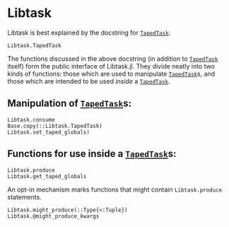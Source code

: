 # Libtask

Libtask is best explained by the docstring for [`TapedTask`](@ref):
```@docs; canonical=true
Libtask.TapedTask
```

The functions discussed in the above docstring (in addition to [`TapedTask`](@ref) itself) form the
public interface of Libtask.jl.
They divide neatly into two kinds of functions: those which are used to manipulate
[`TapedTask`](@ref)s, and those which are intended to be used _inside_ a
[`TapedTask`](@ref).

## Manipulation of [`TapedTask`](@ref)s:
```@docs; canonical=true
Libtask.consume
Base.copy(::Libtask.TapedTask)
Libtask.set_taped_globals!
```

## Functions for use inside a [`TapedTask`](@ref)s:
```@docs; canonical=true
Libtask.produce
Libtask.get_taped_globals
```

An opt-in mechanism marks functions that might contain `Libtask.produce` statements. 

```@docs; canonical=true
Libtask.might_produce(::Type{<:Tuple})
Libtask.@might_produce_kwargs
```
